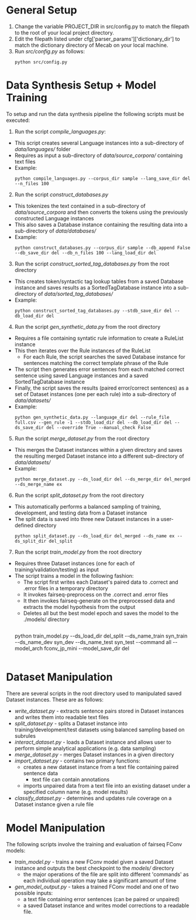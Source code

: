 # General Setup

1. Change the variable PROJECT_DIR in src/config.py to match the filepath to the root of your local project directory.
2. Edit the filepath listed under cfg['parser_params']['dictionary_dir'] to match the dictionary directory of Mecab on your local machine.
3. Run *src/config.py* as follows:
	```console
	python src/config.py
	```

# Data Synthesis Setup + Model Training

To setup and run the data synthesis pipeline the following scripts must be executed:

1. Run the script *compile_languages.py*:
  - This script creates several Language instances into a sub-directory of *data/languages/* folder
  - Requires as input a sub-directory of *data/source_corpora/* containing text files
  - Example:
	  ```console
	  python compile_languages.py --corpus_dir sample --lang_save_dir del --n_files 100
	  ```
2. Run the script *construct_databases.py*
  - This tokenizes the text contained in a sub-directory of *data/source_corpora* and then converts the tokens using the previously constructed Language instances
  - This also saves a Database instance containing the resulting data into a sub-directory of *data/databases/*
  - Example:
  	  ```console
	  python construct_databases.py --corpus_dir sample --db_append False --db_save_dir del --db_n_files 100 --lang_load_dir del
	  ```
3. Run the script *construct_sorted_tag_databases.py* from the root directory
  - This creates token/syntactic tag lookup tables from a saved Database instance and saves results as a SortedTagDatabase instance into a sub-directory of *data/sorted_tag_databases/*
  - Example:
  	  ```console
	  python construct_sorted_tag_databases.py --stdb_save_dir del --db_load_dir del
	  ```
4. Run the script *gen_synthetic_data.py* from the root directory
  - Requires a file containing syntatic rule information to create a RuleList instance
  - This then iterates over the Rule instances of the RuleList
    - For each Rule, the script searches the saved Database instance for sentences matching the correct template phrase of the Rule
  - The script then generates error sentences from each matched correct sentence using saved Language instances and a saved SortedTagDatabase instance
  - Finally, the script saves the results (paired error/correct sentences) as a set of Dataset instances (one per each rule) into a sub-directory of *data/datasets/*
  - Example:
  	  ```console
	  python gen_synthetic_data.py --language_dir del --rule_file full.csv --gen_rule -1 --stdb_load_dir del --db_load_dir del --ds_save_dir del --override True --manual_check False
      ```
5. Run the script *merge_dataset.py* from the root directory
  - This merges the Dataset instances within a given directory and saves the resulting merged Dataset instance into a different sub-directory of *data/datasets/*
  - Example:
  	  ```console
	  python merge_dataset.py --ds_load_dir del --ds_merge_dir del_merged --ds_merge_name ex
      ```
6. Run the script *split_dataset.py* from the root directory
  - This automatically performs a balanced sampling of training, development, and testing data from a Dataset instance
  - The split data is saved into three new Dataset instances in a user-defined directory
      ```console
    python split_dataset.py --ds_load_dir del_merged --ds_name ex --ds_split_dir del_split
      ```

7. Run the script *train_model.py* from the root directory
  - Requires three Dataset instances (one for each of training/validation/testing) as input
  - The script trains a model in the following fashion:
    - The script first writes each Dataset's paired data to .correct and .error files in a temporary directory
    - It invokes fairseq-preprocess on the .correct and .error files
    - It then invokes fairseq-generate on the preprocessed data and extracts the model hypothesis from the output
    - Deletes all but the best model epoch and saves the model to the ./models/ directory
        ```console
    python train_model.py --ds_load_dir del_split --ds_name_train syn_train --ds_name_dev syn_dev --ds_name_test syn_test --command all --model_arch fconv_jp_mini --model_save_dir del
      ```

# Dataset Manipulation

There are several scripts in the root directory used to manipulated saved Dataset instances. These are as follows:

- *write_dataset.py* - extracts sentence pairs stored in Dataset instances and writes them into readable text files
- *split_dataset.py* - splits a Dataset instance into training/development/test datasets using balanced sampling based on subrules
- *interact_dataset.py* - loads a Dataset instance and allows user to perform simple analytical applications (e.g. data sampling)
- *merge_dataset.py* - merges Dataset instances in a given directory
- *import_dataset.py* - contains two primary functions:
  - creates a new dataset instance from a text file containing paired sentence data
    - text file can contain annotations
  - imports unpaired data from a text file into an existing dataset under a specified column name (e.g. model results)
- *classify_dataset.py* - determines and updates rule coverage on a Dataset instance given a rule file

# Model Manipulation

The following scripts involve the training and evaluation of fairseq FConv models:

- *train_model.py* - trains a new FConv model given a saved Dataset instance and outputs the best checkpoint to the *models/* directory
  - the major operations of the file are split into different 'commands' as each individual operation may take a significant amount of time
- *gen_model_output.py* - takes a trained FConv model and one of two possible inputs:
  - a text file containing error sentences (can be paired or unpaired)
  - a saved Dataset instance
and writes model corrections to a readable file.

